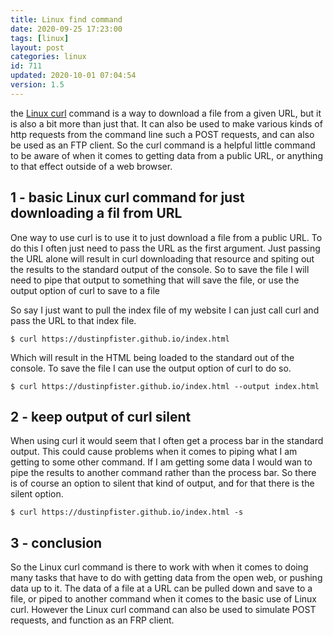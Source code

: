 ```yaml
---
title: Linux find command
date: 2020-09-25 17:23:00
tags: [linux]
layout: post
categories: linux
id: 711
updated: 2020-10-01 07:04:54
version: 1.5
---
```


the [Linux curl](https://www.mit.edu/afs.new/sipb/user/ssen/src/curl-7.11.1/docs/curl.html) command is a way to download a file from a given URL, but it is also a bit more than just that. It can also be used to make various kinds of http requests from the command line such a POST requests, and can also be used as an FTP client. So the curl command is a helpful little command to be aware of when it comes to getting data from a public URL, or anything to that effect outside of a web browser.

<!-- more -->


## 1 - basic Linux curl command for just downloading a fil from URL

One way to use curl is to use it to just download a file from a public URL. To do this I often just need to pass the URL as the first argument. Just passing the URL alone will result in curl downloading that resource and spiting out the results to the standard output of the console. So to save the file I will need to pipe that output to something that will save the file, or use the output option of curl to save to a file

So say I just want to pull the index file of my website I can just call curl and pass the URL to that index file.

```
$ curl https://dustinpfister.github.io/index.html
```

Which will result in the HTML being loaded to the standard out of the console. To save the file I can use the output option of curl to do so.

```
$ curl https://dustinpfister.github.io/index.html --output index.html
```

## 2 - keep output of curl silent

When using curl it would seem that I often get a process bar in the standard output. This could cause problems when it comes to piping what I am getting to some other command. If I am getting some data I would wan to pipe the results to another command rather than the process bar. So there is of course an option to silent that kind of output, and for that there is the silent option.

```
$ curl https://dustinpfister.github.io/index.html -s
```

## 3 - conclusion

So the Linux curl command is there to work with when it comes to doing many tasks that have to do with getting data from the open web, or pushing data up to it. The data of a file at a URL can be pulled down and save to a file, or piped to another command when it comes to the basic use of Linux curl. However the Linux curl command can also be used to simulate POST requests, and function as an FRP client.
